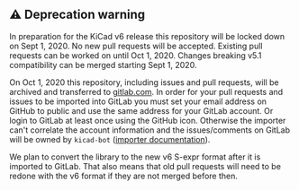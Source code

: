 ## :warning: Deprecation warning
In preparation for the KiCad v6 release this repository will be locked down on Sept 1, 2020. No new pull requests will be accepted. Existing pull requests can be worked on until Oct 1, 2020. Changes breaking v5.1 compatibility can be merged starting Sept 1, 2020.

On Oct 1, 2020 this repository, including issues and pull requests, will be archived and transferred to [gitlab.com](https://gitlab.com/kicad/libraries/kicad-symbols/). In order for your pull requests and issues to be imported into GitLab you must set your email address on GitHub to public and use the same address for your GitLab account. Or login to GitLab at least once using the GitHub icon. Otherwise the importer can't correlate the account information and the issues/comments on GitLab will be owned by `kicad-bot` ([importer documentation](https://docs.gitlab.com/ee/user/project/import/github.html#how-it-works)).

We plan to convert the library to the new v6 S-expr format after it is imported to GitLab. That also means that old pull requests will need to be redone with the v6 format if they are not merged before then.
